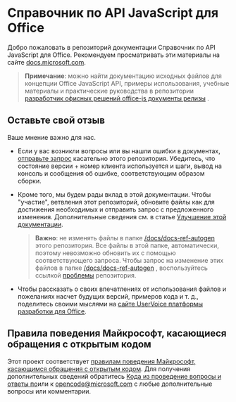 # <a name="office-javascript-api-reference"></a>Справочник по API JavaScript для Office

Добро пожаловать в репозиторий документации Справочник по API JavaScript для Office. Рекомендуем просматривать эти материалы на сайте [docs.microsoft.com](https://docs.microsoft.com/javascript/api/overview/office?view=office-js).

> **Примечание**: можно найти документацию исходных файлов для концепции Office JavaScript API, примеры использования, учебные материалы и практические руководства в репозитории [разработчик офисных решений office-js документы релизы](https://github.com/OfficeDev/office-js-docs-pr) .

## <a name="give-us-your-feedback"></a>Оставьте свой отзыв

Ваше мнение важно для нас. 

* Если у вас возникли вопросы или вы нашли ошибки в документах, [отправьте запрос](https://github.com/OfficeDev/office-js-docs-reference/issues) касательно этого репозитория. Убедитесь, что состояние версии + номер клиента используется и шаги, вывод на консоль и сообщения об ошибке, соответствующим образом сборки. 

* Кроме того, мы будем рады вклад в этой документации. Чтобы "участие", ветвления этот репозиторий, обновите файлы как для достижения необходимых и отправить запрос с предложенного изменения. Дополнительные сведения см. в статье [Улучшение этой документации](Contributing.md). 

    > **Важно**: не изменять файлы в папке [/docs/docs-ref-autogen](https://github.com/OfficeDev/office-js-docs-reference/tree/master/docs/docs-ref-autogen) этого репозитория. Все файлы в этой папке, автоматически, поэтому невозможно обновить их с помощью соответствующего запроса. Чтобы запрос на изменение этих файлов в папке [/docs/docs-ref-autogen](https://github.com/OfficeDev/office-js-docs-reference/tree/master/docs/docs-ref-autogen) , воспользуйтесь ссылкой [проблемы](https://github.com/OfficeDev/office-js-docs-reference/issues) репозитория.

* Чтобы рассказать о своих впечатлениях от использования файлов и пожеланиях насчет будущих версий, примеров кода и т. д., поделитесь своими мыслями на [сайте UserVoice платформы разработки для Office](https://officespdev.uservoice.com/).


## <a name="microsoft-open-source-code-of-conduct"></a>Правила поведения Майкрософт, касающиеся обращения с открытым кодом

Этот проект соответствует [правилам поведения Майкрософт, касающимся обращения с открытым кодом](https://opensource.microsoft.com/codeofconduct/).
Для получения дополнительных сведений обратитесь [Кода из проведение вопросы и ответы по](https://opensource.microsoft.com/codeofconduct/faq/)или к [opencode@microsoft.com](mailto:opencode@microsoft.com) с любые дополнительные вопросы или комментарии.

